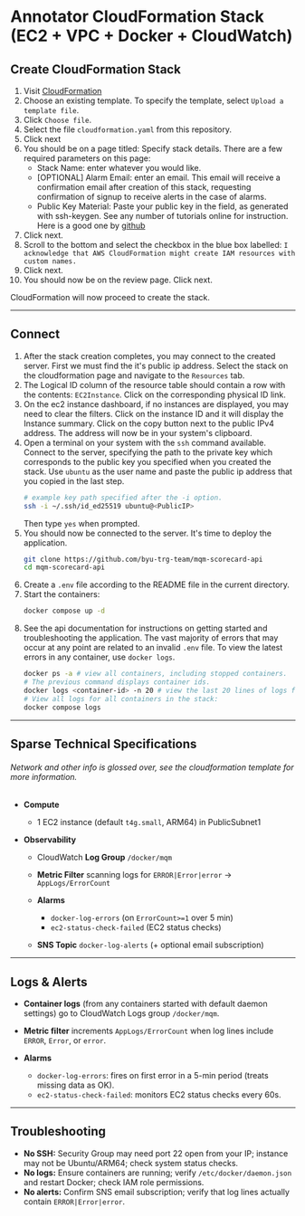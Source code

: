 # Annotator CloudFormation Stack (EC2 + VPC + Docker + CloudWatch)


## Create CloudFormation Stack

1. Visit [CloudFormation](https://us-east-2.console.aws.amazon.com/cloudformation/home?region=us-east-2#/stacks/create)
2. Choose an existing template. To specify the template, select `Upload a template file`.
3. Click `Choose file`.
4. Select the file `cloudformation.yaml` from this repository.
5. Click next
6. You should be on a page titled: Specify stack details. There are a few required parameters on this page:
    - Stack Name: enter whatever you would like.
    - [OPTIONAL] Alarm Email: enter an email. This email will receive a confirmation email after creation of
      this stack, requesting confirmation of signup to receive alerts in the case of alarms.
    - Public Key Material: Paste your public key in the field, as generated with ssh-keygen. See any number of
      tutorials online for instruction. Here is a good one by [github](https://docs.github.com/en/authentication/connecting-to-github-with-ssh/generating-a-new-ssh-key-and-adding-it-to-the-ssh-agent)
7. Click next.
8. Scroll to the bottom and select the checkbox in the blue box labelled: `I acknowledge that AWS CloudFormation might create IAM resources with custom names.`
9. Click next.
10. You should now be on the review page. Click next.

CloudFormation will now proceed to create the stack.

---

## Connect

1. After the stack creation completes, you may connect to the created server. First we must find the
   it's public ip address. Select the stack on the cloudformation page and navigate to the
   `Resources` tab.
2. The Logical ID column of the resource table should contain a row with the contents:
   `EC2Instance`. Click on the corresponding physical ID link.
3. On the ec2 instance dashboard, if no instances are displayed, you may need to clear the filters.
   Click on the instance ID and it will display the Instance summary. Click on the copy button next
   to the public IPv4 address. The address will now be in your system's clipboard.
4. Open a terminal on your system with the `ssh` command available.
   Connect to the server, specifying the path to the private key which corresponds to the public key
   you specified when you created the stack. Use `ubuntu` as the user name and paste the public ip
   address that you copied in the last step.
   ```bash
   # example key path specified after the -i option.
   ssh -i ~/.ssh/id_ed25519 ubuntu@<PublicIP>
   ```
   Then type `yes` when prompted.
5. You should now be connected to the server. It's time to deploy the application.
   ```bash
   git clone https://github.com/byu-trg-team/mqm-scorecard-api
   cd mqm-scorecard-api
   ```
6. Create a `.env` file according to the README file in the current directory.
7. Start the containers:
   ```bash
   docker compose up -d
   ```
8. See the api documentation for instructions on getting started and troubleshooting the
   application. The vast majority of errors that may occur at any point are related to an invalid
   `.env` file. To view the latest errors in any container, use `docker logs`.
   ```bash
   docker ps -a # view all containers, including stopped containers.
   # The previous command displays container ids.
   docker logs <container-id> -n 20 # view the last 20 lines of logs from a given container.
   # View all logs for all containers in the stack:
   docker compose logs
   ```

---

## Sparse Technical Specifications

###### Network and other info is glossed over, see the cloudformation template for more information.

* **Compute**

  * 1 EC2 instance (default `t4g.small`, ARM64) in PublicSubnet1

* **Observability**

  * CloudWatch **Log Group** `/docker/mqm`
  * **Metric Filter** scanning logs for `ERROR|Error|error` → `AppLogs/ErrorCount`
  * **Alarms**

    * `docker-log-errors` (on `ErrorCount>=1` over 5 min)
    * `ec2-status-check-failed` (EC2 status checks)

  * **SNS Topic** `docker-log-alerts` (+ optional email subscription)

---

## Logs & Alerts

* **Container logs** (from any containers started with default daemon settings) go to CloudWatch Logs group `/docker/mqm`.
* **Metric filter** increments `AppLogs/ErrorCount` when log lines include `ERROR`, `Error`, or `error`.
* **Alarms**

  * `docker-log-errors`: fires on first error in a 5-min period (treats missing data as OK).
  * `ec2-status-check-failed`: monitors EC2 status checks every 60s.

---

## Troubleshooting

* **No SSH:** Security Group may need port 22 open from your IP; instance may not be Ubuntu/ARM64; check system status checks.
* **No logs:** Ensure containers are running; verify `/etc/docker/daemon.json` and restart Docker; check IAM role permissions.
* **No alerts:** Confirm SNS email subscription; verify that log lines actually contain `ERROR|Error|error`.
